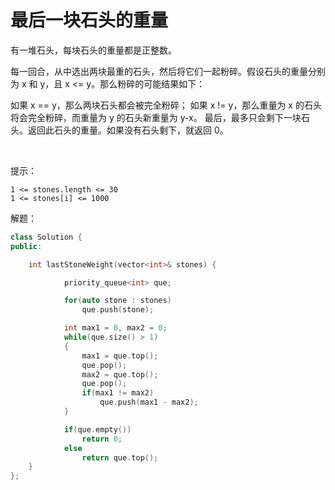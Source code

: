 # 最后一块石头的重量
有一堆石头，每块石头的重量都是正整数。

每一回合，从中选出两块最重的石头，然后将它们一起粉碎。假设石头的重量分别为 x 和 y，且 x <= y。那么粉碎的可能结果如下：

如果 x == y，那么两块石头都会被完全粉碎；
如果 x != y，那么重量为 x 的石头将会完全粉碎，而重量为 y 的石头新重量为 y-x。
最后，最多只会剩下一块石头。返回此石头的重量。如果没有石头剩下，就返回 0。

 

提示：
```
1 <= stones.length <= 30
1 <= stones[i] <= 1000
```
解题：
```C++
class Solution {
public:

    int lastStoneWeight(vector<int>& stones) {

            priority_queue<int> que;

            for(auto stone : stones)
                que.push(stone);

            int max1 = 0, max2 = 0;
            while(que.size() > 1)
            {
                max1 = que.top();
                que.pop();
                max2 = que.top();
                que.pop();
                if(max1 != max2)
                    que.push(max1 - max2);
            }

            if(que.empty())
                return 0;
            else
                return que.top();
    }
};
```